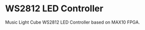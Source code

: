 WS2812 LED Controller
=====================

Music Light Cube WS2812 LED Controller based on MAX10 FPGA.
